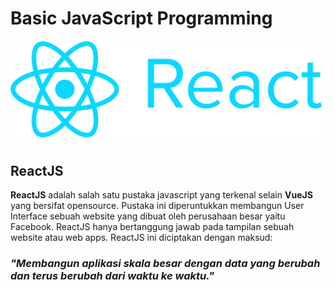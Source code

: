 # Basic JavaScript Programming
![Header](./react-explanation.png)

## ReactJS
**ReactJS** adalah salah satu pustaka javascript yang terkenal selain **VueJS** yang bersifat opensource.
Pustaka ini diperuntukkan membangun User Interface sebuah website yang dibuat oleh perusahaan besar yaitu Facebook.
ReactJS hanya bertanggung jawab pada tampilan sebuah website atau web apps. ReactJS ini diciptakan dengan maksud:

### *"Membangun aplikasi skala besar dengan data yang berubah dan terus berubah dari waktu ke waktu."*

